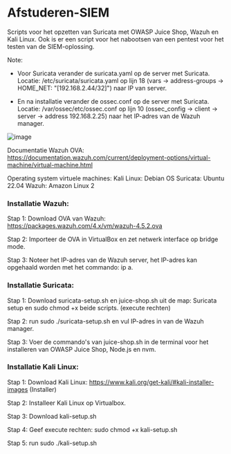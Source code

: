 # Afstuderen-SIEM
 Scripts voor het opzetten van Suricata met OWASP Juice Shop, Wazuh en Kali Linux. Ook is er een script voor het nabootsen van een pentest voor het testen van de SIEM-oplossing. 

Note:
- Voor Suricata verander de suricata.yaml op de server met Suricata. Locatie: /etc/suricata/suricata.yaml op lijn 18 (vars -> address-groups -> HOME_NET: "[192.168.2.44/32]") naar IP van server.

- En na installatie verander de ossec.conf op de server met Suricata. Locatie: /var/ossec/etc/ossec.conf op lijn 10 (ossec_config -> client -> server -> address 192.168.2.25) naar het IP-adres van de Wazuh manager.

![image](https://github.com/Jensjee/Afstuderen-SIEM/assets/16975896/74a05d0f-5c9d-4c41-8310-cb67328ccdb0)

Documentatie Wazuh OVA: https://documentation.wazuh.com/current/deployment-options/virtual-machine/virtual-machine.html 

Operating system virtuele machines:
Kali Linux: Debian OS
Suricata: Ubuntu 22.04
Wazuh: Amazon Linux 2

### Installatie Wazuh:

Stap 1: Download OVA van Wazuh: https://packages.wazuh.com/4.x/vm/wazuh-4.5.2.ova

Stap 2: Importeer de OVA in VirtualBox en zet netwerk interface op bridge mode.

Stap 3: Noteer het IP-adres van de Wazuh server, het IP-adres kan opgehaald worden met het commando: ip a.

### Installatie Suricata:

Stap 1:
Download suricata-setup.sh en juice-shop.sh uit de map: Suricata setup en sudo chmod +x beide scripts. (execute rechten)

Stap 2:
run sudo ./suricata-setup.sh en vul IP-adres in van de Wazuh manager.

Stap 3:
Voer de commando's van juice-shop.sh in de terminal voor het installeren van OWASP Juice Shop, Node.js en nvm.

### Installatie Kali Linux:

Stap 1:
Download Kali Linux: https://www.kali.org/get-kali/#kali-installer-images (Installer)

Stap 2:
Installeer Kali Linux op Virtualbox.

Stap 3:
Download kali-setup.sh

Stap 4:
Geef execute rechten: sudo chmod +x kali-setup.sh

Stap 5:
run sudo ./kali-setup.sh

